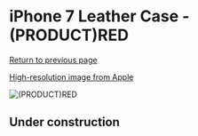 # iPhone 7 Leather Case - (PRODUCT)RED

[Return to previous page](/iphone_7)

[High-resolution image from Apple](https://store.storeimages.cdn-apple.com/8756/as-images.apple.com/is/MMY62?wid=4500&hei=4500&fmt=png)

<div style="width: 512px"><img src="/almost_uncompressed/MMY62.webp" alt="(PRODUCT)RED"></div>

## Under construction
